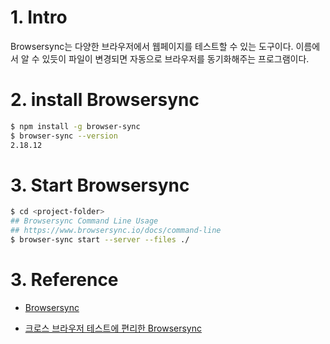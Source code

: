 # 1. Intro

Browsersync는 다양한 브라우저에서 웹페이지를 테스트할 수 있는 도구이다. 이름에서 알 수 있듯이 파일이 변경되면 자동으로 브라우저를 동기화해주는 프로그램이다.

# 2. install Browsersync

```bash
$ npm install -g browser-sync
$ browser-sync --version
2.18.12
```

# 3. Start Browsersync

```bash
$ cd <project-folder>
## Browsersync Command Line Usage
## https://www.browsersync.io/docs/command-line
$ browser-sync start --server --files ./
```

# 3. Reference

- [Browsersync](https://www.browsersync.io/)

- [크로스 브라우저 테스트에 편리한 Browsersync](https://blog.outsider.ne.kr/1216)
